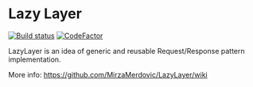 # Lazy Layer

[![Build status](https://ci.appveyor.com/api/projects/status/mf2aw2qy37tla92l/branch/master?svg=true)](https://ci.appveyor.com/project/MirzaMerdovic/lazylayer/branch/master) [![CodeFactor](https://www.codefactor.io/repository/github/mirzamerdovic/lazylayer/badge)](https://www.codefactor.io/repository/github/mirzamerdovic/lazylayer)

LazyLayer is an idea of generic and reusable Request/Response pattern implementation.

More info: https://github.com/MirzaMerdovic/LazyLayer/wiki
